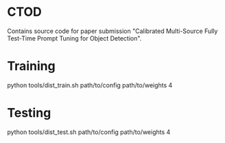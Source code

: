# CTOD

Contains source code for paper submission "Calibrated Multi-Source Fully Test-Time Prompt Tuning for Object Detection".


# Training

python tools/dist_train.sh path/to/config path/to/weights 4


# Testing

python tools/dist_test.sh path/to/config path/to/weights 4

